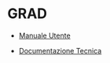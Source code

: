 # GRAD

- [Manuale Utente](https://docs.google.com/document/d/1-xVcrvf3Gv0_ktjn3BYRLdLm__i7DGcvBZsS717SyS0/edit?usp=drivesdk)

- [Documentazione Tecnica](https://docs.google.com/document/d/1dWWYBH2Nr3rc3W0u43n7Ouomw4CL6Sz9LkW8AwAAy_M/edit?usp=drivesdk)
